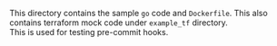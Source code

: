 This directory contains the sample `go` code and `Dockerfile`. This also contains terraform mock code under `example_tf` directory.<br>
This is used for testing pre-commit hooks.
